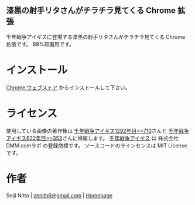 漆黒の射手リタさんがチラチラ見てくる Chrome 拡張
---------------------------------------

千年戦争アイギスに登場する漆黒の射手リタさんがチラチラ見てくる Chrome 拡張です。
99%邪魔用です。


インストール
========

[Chrome ウェブストア](https://chrome.google.com/webstore/detail/ememknmjckfbganihedbodegbdddlhhl?hl=ja) からインストールして下さい。


ライセンス
========

使用している画像の著作権は
[千年戦争アイギス1292年目>>710](http://kilauea.bbspink.com/test/read.cgi/mobpink/1412817075/710)さんと
[千年戦争アイギス622年目>>353](http://kilauea.bbspink.com/test/read.cgi/mobpink/1402073611/353)さんに帰属します。
[千年戦争アイギス](http://www.dmm.com/netgame_s/aigisc/) は 株式会社DMM.comラボ の登録商標です。
ソースコードのラインセンスは MIT License です。


作者
====

Seiji Nitta | <zenith6@gmail.com> | [Homepage](http://zenith6.github.io/)
